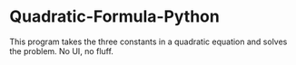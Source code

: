 # Quadratic-Formula-Python
This program takes the three constants in a quadratic equation and solves the problem. No UI, no fluff.
